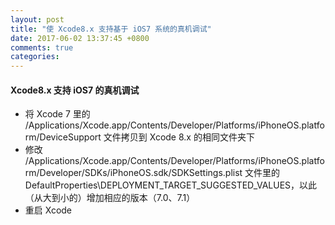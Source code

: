 ```yaml
---
layout: post
title: "使 Xcode8.x 支持基于 iOS7 系统的真机调试"
date: 2017-06-02 13:37:45 +0800
comments: true
categories: 
---
```


#### Xcode8.x 支持 iOS7 的真机调试

* 将 Xcode 7 里的 /Applications/Xcode.app/Contents/Developer/Platforms/iPhoneOS.platform/DeviceSupport 文件拷贝到 Xcode 8.x 的相同文件夹下
* 修改 /Applications/Xcode.app/Contents/Developer/Platforms/iPhoneOS.platform/Developer/SDKs/iPhoneOS.sdk/SDKSettings.plist 文件里的 DefaultProperties\DEPLOYMENT_TARGET_SUGGESTED_VALUES，以此（从大到小的）增加相应的版本（7.0、7.1）
* 重启 Xcode
